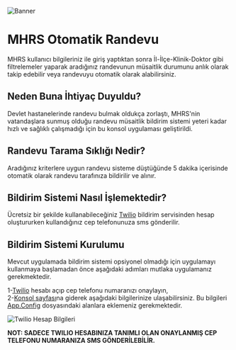 ![Banner](https://i.hizliresim.com/jv6ah3o.jpg)
# MHRS Otomatik Randevu
MHRS kullanıcı bilgileriniz ile giriş yaptıktan sonra İl-İlçe-Klinik-Doktor gibi filtrelemeler yaparak aradığınız randevunun müsaitlik durumunu anlık olarak takip edebilir veya randevuyu otomatik olarak alabilirsiniz.

## Neden Buna İhtiyaç Duyuldu?
Devlet hastanelerinde randevu bulmak oldukça zorlaştı, MHRS'nin vatandaşlara sunmuş olduğu randevu müsaitlik bildirim sistemi yeteri kadar hızlı ve sağlıklı çalışmadığı için bu konsol uygulaması geliştirildi.

## Randevu Tarama Sıklığı Nedir?
Aradığınız kriterlere uygun randevu sisteme düştüğünde 5 dakika içerisinde otomatik olarak randevu tarafınıza bildirilir ve alınır.

## Bildirim Sistemi Nasıl İşlemektedir?
Ücretsiz bir şekilde kullanabileceğiniz [Twilio](https://twilio.com) bildirim servisinden hesap oluştururken kullandığınız cep telefonunuza sms gönderilir.

## Bildirim Sistemi Kurulumu
Mevcut uygulamada bildirim sistemi opsiyonel olmadığı için uygulamayı kullanmaya başlamadan önce aşağıdaki adımları mutlaka uygulamanız gerekmektedir.

1-[Twilio](https://twilio.com) hesabı açıp cep telefonu numaranızı onaylayın,\
2-[Konsol sayfası](https://console.twilio.com)na giderek aşağıdaki bilgilerinize ulaşabilirsiniz. Bu bilgileri [App.Config](https://github.com/kuzudoli/MHRS-OtomatikRandevu/blob/master/MHRS-OtomatikRandevu/App.config) dosyasındaki alanlara eklemeniz gerekmektedir.

![Twilio Hesap Bilgileri](https://i.hizliresim.com/tfeswu3.jpg)

<b>NOT: SADECE TWILIO HESABINIZA TANIMLI OLAN ONAYLANMIŞ CEP TELEFONU NUMARANIZA SMS GÖNDERİLEBİLİR.</b>
